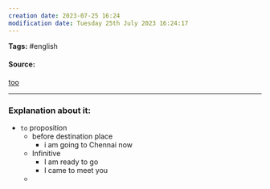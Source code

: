 ```yaml
---
creation date: 2023-07-25 16:24
modification date: Tuesday 25th July 2023 16:24:17
---
```


**Tags:** #english 

#### Source:
[too](https://www.youtube.com/watch?v=RTpvYVfiD5U)

--------------------------------------

### Explanation about it:

* `to` proposition
	* before destination place
		* i am going to Chennai now
	* Infinitive
		* I am ready to go
		* I came to meet you
	* 